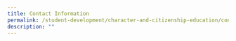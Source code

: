 ```yaml
---
title: Contact Information
permalink: /student-development/character-and-citizenship-education/contact-information
description: ""
---
```

